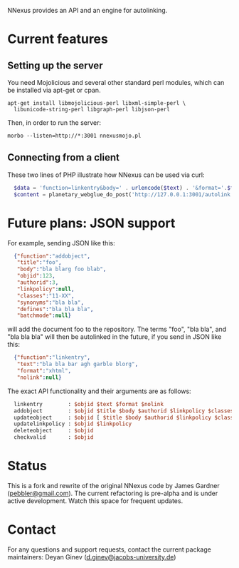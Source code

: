 NNexus provides an API and an engine for autolinking.

# Current features

## Setting up the server

You need Mojolicious and several other standard perl
modules, which can be installed via apt-get or cpan.

```
apt-get install libmojolicious-perl libxml-simple-perl \
  libunicode-string-perl libgraph-perl libjson-perl
```

Then, in order to run the server:

```
morbo --listen=http://*:3001 nnexusmojo.pl
```

## Connecting from a client

These two lines of PHP illustrate how NNexus can be used via curl:

```php
  $data = 'function=linkentry&body=' . urlencode($text) . '&format='.$format.'&domain=planetmath';
  $content = planetary_webglue_do_post('http://127.0.0.1:3001/autolink',$data);
```

# Future plans: JSON support

For example, sending JSON like this:

```json
  {"function":"addobject",
   "title":"foo",
   "body":"bla blarg foo blab",
   "objid":123,
   "authorid":3,
   "linkpolicy":null,
   "classes":"11-XX",
   "synonyms":"bla bla",
   "defines":"bla bla bla",
   "batchmode":null}
```

will add the document foo to the repository.  The terms
"foo", "bla bla", and "bla bla bla" will then be
autolinked in the future, if you send in JSON like this:

```json
  {"function":"linkentry",
   "text":"bla bla bar agh garble blorg",
   "format":"xhtml",
   "nolink":null}
```

The exact API functionality and their arguments are as follows:

```perl
  linkentry        : $objid $text $format $nolink
  addobject        : $objid $title $body $authorid $linkpolicy $classes $synonyms $defines $batchmode
  updateobject     : $objid [ $title $body $authorid $linkpolicy $classes $synonyms $defines $batchmode ]
  updatelinkpolicy : $objid $linkpolicy
  deleteobject     : $objid
  checkvalid       : $objid
```

# Status

This is a fork and rewrite of the original NNexus code by James Gardner (pebbler@gmail.com).
The current refactoring is pre-alpha and is under active development. Watch this space for frequent updates.

# Contact

For any questions and support requests, contact the current package maintainers:
Deyan Ginev (d.ginev@jacobs-university.de)